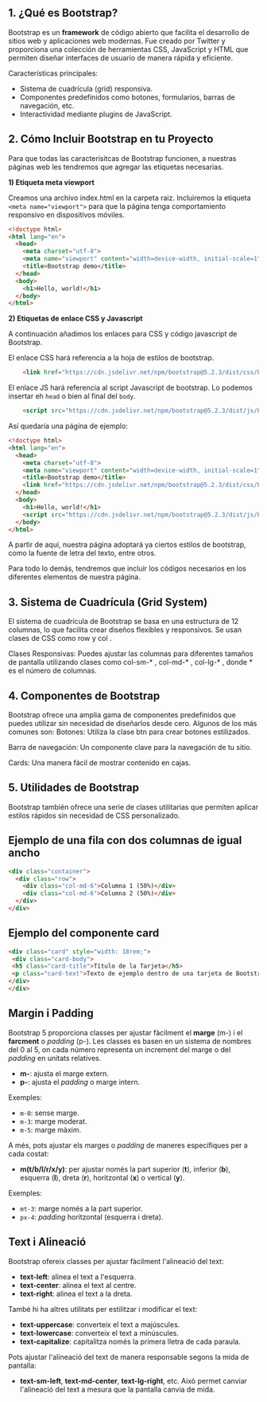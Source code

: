 
## 1. ¿Qué es Bootstrap?

Bootstrap es un **framework** de código abierto que facilita el desarrollo de sitios web y aplicaciones
web modernas. Fue creado por Twitter y proporciona una colección de herramientas CSS,
JavaScript y HTML que permiten diseñar interfaces de usuario de manera rápida y eficiente.

Características principales:

- Sistema de cuadrícula (grid) responsiva.
- Componentes predefinidos como botones, formularios, barras de navegación, etc.
- Interactividad mediante plugins de JavaScript.

##  2. Cómo Incluir Bootstrap en tu Proyecto

Para que todas las caracterísitcas de Bootstrap funcionen, a nuestras páginas web les tendremos que agregar las etiquetas necesarias.

**1) Etiqueta meta viewport**

Creamos una archivo index.html en la carpeta raiz. Incluiremos la etiqueta `<meta name="viewport">` para que la página tenga comportamiento responsivo en dispositivos móviles.

```html
<!doctype html>
<html lang="en">
  <head>
    <meta charset="utf-8">
    <meta name="viewport" content="width=device-width, initial-scale=1">
    <title>Bootstrap demo</title>
  </head>
  <body>
    <h1>Hello, world!</h1>
  </body>
</html>
```

**2) Etiquetas de enlace CSS y Javascript**

A continuación añadimos los enlaces para CSS y código javascript de Bootstrap.

El enlace CSS hará referencia a la hoja de estilos de bootstrap.

```html
    <link href="https://cdn.jsdelivr.net/npm/bootstrap@5.2.3/dist/css/bootstrap.min.css" rel="stylesheet" integrity="sha384-rbsA2VBKQhggwzxH7pPCaAqO46MgnOM80zW1RWuH61DGLwZJEdK2Kadq2F9CUG65" crossorigin="anonymous">
```

El enlace JS hará referencia al script Javascript de bootstrap. Lo podemos insertar eh `head` o bien al final del `body`.

```html
    <script src="https://cdn.jsdelivr.net/npm/bootstrap@5.2.3/dist/js/bootstrap.bundle.min.js" integrity="sha384-kenU1KFdBIe4zVF0s0G1M5b4hcpxyD9F7jL+jjXkk+Q2h455rYXK/7HAuoJl+0I4" crossorigin="anonymous"></script>
```

Así quedaría una página de ejemplo:

```html
<!doctype html>
<html lang="en">
  <head>
    <meta charset="utf-8">
    <meta name="viewport" content="width=device-width, initial-scale=1">
    <title>Bootstrap demo</title>
    <link href="https://cdn.jsdelivr.net/npm/bootstrap@5.2.3/dist/css/bootstrap.min.css" rel="stylesheet" integrity="sha384-rbsA2VBKQhggwzxH7pPCaAqO46MgnOM80zW1RWuH61DGLwZJEdK2Kadq2F9CUG65" crossorigin="anonymous">
  </head>
  <body>
    <h1>Hello, world!</h1>
    <script src="https://cdn.jsdelivr.net/npm/bootstrap@5.2.3/dist/js/bootstrap.bundle.min.js" integrity="sha384-kenU1KFdBIe4zVF0s0G1M5b4hcpxyD9F7jL+jjXkk+Q2h455rYXK/7HAuoJl+0I4" crossorigin="anonymous"></script>
  </body>
</html>
```

A partir de aquí, nuestra página adoptará ya ciertos estilos de bootstrap, como la fuente de letra del texto, entre otros.

Para todo lo demás, tendremos que incluir los códigos necesarios en los diferentes elementos de nuestra página.

## 3. Sistema de Cuadrícula (Grid System)

El sistema de cuadrícula de Bootstrap se basa en una estructura de 12 columnas, lo que facilita
crear diseños flexibles y responsivos. Se usan clases de CSS como row y col .

Clases Responsivas: Puedes ajustar las columnas para diferentes tamaños de pantalla
utilizando clases como col-sm-* , col-md-* , col-lg-* , donde * es el número de columnas.

## 4. Componentes de Bootstrap

Bootstrap ofrece una amplia gama de componentes predefinidos que puedes utilizar sin necesidad
de diseñarlos desde cero. Algunos de los más comunes son:
Botones: Utiliza la clase btn para crear botones estilizados.

Barra de navegación: Un componente clave para la navegación de tu sitio.

Cards: Una manera fácil de mostrar contenido en cajas.

## 5. Utilidades de Bootstrap

Bootstrap también ofrece una serie de clases utilitarias que permiten aplicar estilos rápidos sin
necesidad de CSS personalizado.

## Ejemplo de una fila con dos columnas de igual ancho

```html
<div class="container">
  <div class="row">
    <div class="col-md-6">Columna 1 (50%)</div>
    <div class="col-md-6">Columna 2 (50%)</div>
  </div>
</div>
```

## Ejemplo del componente card

```html
<div class="card" style="width: 18rem;">
 <div class="card-body">
 <h5 class="card-title">Título de la Tarjeta</h5>
 <p class="card-text">Texto de ejemplo dentro de una tarjeta de Bootstrap.</p> <a href="#" class="btn btn-primary">Ir a algún lugar</a>
</div>
</div>
```

## Margin i Padding

Bootstrap 5 proporciona classes per ajustar fàcilment el **marge** (m-) i el **farcment** o *padding* (p-). Les classes es basen en un sistema de nombres del 0 al 5, on cada número representa un increment del marge o del *padding* en unitats relatives.

- **m-**: ajusta el marge extern.
- **p-**: ajusta el *padding* o marge intern.

Exemples:

- `m-0`: sense marge.
- `m-3`: marge moderat.
- `m-5`: marge màxim.

A més, pots ajustar els marges o *padding* de maneres específiques per a cada costat:
- **m(t/b/l/r/x/y)**: per ajustar només la part superior (**t**), inferior (**b**), esquerra (**l**), dreta (**r**), horitzontal (**x**) o vertical (**y**).

Exemples:
- `mt-3`: marge només a la part superior.
- `px-4`: *padding* horitzontal (esquerra i dreta).

## Text i Alineació

Bootstrap ofereix classes per ajustar fàcilment l'alineació del text:

- **text-left**: alinea el text a l'esquerra.
- **text-center**: alinea el text al centre.
- **text-right**: alinea el text a la dreta.

També hi ha altres utilitats per estilitzar i modificar el text:
- **text-uppercase**: converteix el text a majúscules.
- **text-lowercase**: converteix el text a minúscules.
- **text-capitalize**: capitalitza només la primera lletra de cada paraula.

Pots ajustar l'alineació del text de manera responsable segons la mida de pantalla:
- **text-sm-left**, **text-md-center**, **text-lg-right**, etc. Això permet canviar l'alineació del text a mesura que la pantalla canvia de mida.
